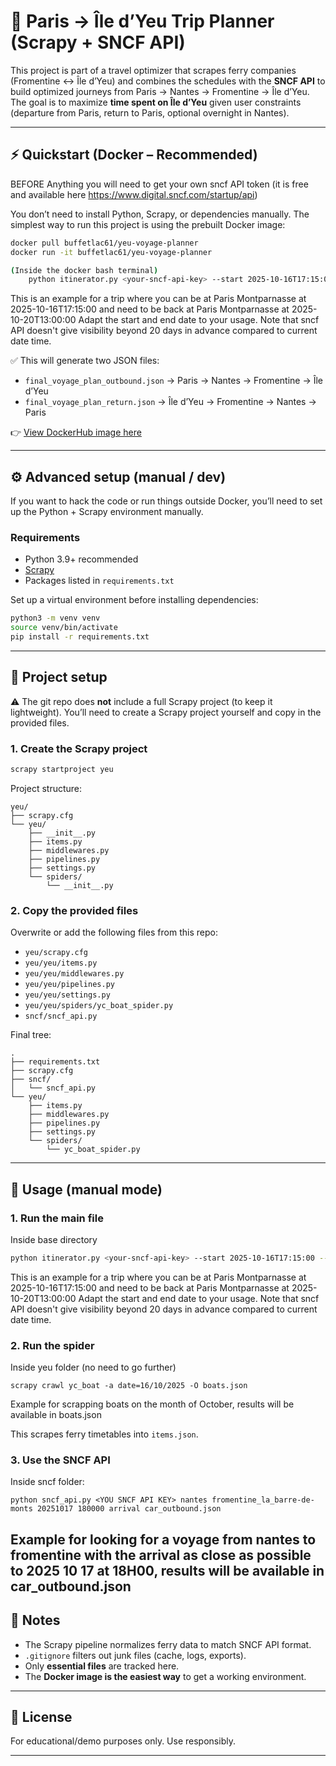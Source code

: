 # 🚤 Paris → Île d’Yeu Trip Planner (Scrapy + SNCF API)

This project is part of a travel optimizer that scrapes ferry companies (Fromentine ↔ Île d’Yeu) and combines the schedules with the **SNCF API** to build optimized journeys from Paris → Nantes → Fromentine → Île d’Yeu.
The goal is to maximize **time spent on Île d’Yeu** given user constraints (departure from Paris, return to Paris, optional overnight in Nantes).

---

## ⚡ Quickstart (Docker – Recommended)

BEFORE Anything you will need to get your own sncf API token (it is free and available here https://www.digital.sncf.com/startup/api)

You don’t need to install Python, Scrapy, or dependencies manually.
The simplest way to run this project is using the prebuilt Docker image:

```bash
docker pull buffetlac61/yeu-voyage-planner
docker run -it buffetlac61/yeu-voyage-planner 

(Inside the docker bash terminal) 
    python itinerator.py <your-sncf-api-key> --start 2025-10-16T17:15:00 --end 2025-10-20T13:00:00
```
This is an example for a trip where you can be at Paris Montparnasse at 2025-10-16T17:15:00 and need to be back at Paris Montparnasse at 2025-10-20T13:00:00
Adapt the start and end date to your usage.
Note that sncf API doesn't give visibility beyond 20 days in advance compared to current date time.

✅ This will generate two JSON files:

* `final_voyage_plan_outbound.json` → Paris → Nantes → Fromentine → Île d’Yeu
* `final_voyage_plan_return.json` → Île d’Yeu → Fromentine → Nantes → Paris

👉 [View DockerHub image here](https://hub.docker.com/r/your-dockerhub-username/yeu-voyage-planner)

---

## ⚙️ Advanced setup (manual / dev)

If you want to hack the code or run things outside Docker, you’ll need to set up the Python + Scrapy environment manually.

### Requirements

* Python 3.9+ recommended
* [Scrapy](https://scrapy.org/)
* Packages listed in `requirements.txt`

Set up a virtual environment before installing dependencies:

```bash
python3 -m venv venv
source venv/bin/activate
pip install -r requirements.txt
```

---

## 📂 Project setup

⚠️ The git repo does **not** include a full Scrapy project (to keep it lightweight).
You’ll need to create a Scrapy project yourself and copy in the provided files.

### 1. Create the Scrapy project

```bash
scrapy startproject yeu
```

Project structure:

```
yeu/
├── scrapy.cfg
└── yeu/
    ├── __init__.py
    ├── items.py
    ├── middlewares.py
    ├── pipelines.py
    ├── settings.py
    └── spiders/
        └── __init__.py
```

### 2. Copy the provided files

Overwrite or add the following files from this repo:

* `yeu/scrapy.cfg`
* `yeu/yeu/items.py`
* `yeu/yeu/middlewares.py`
* `yeu/yeu/pipelines.py`
* `yeu/yeu/settings.py`
* `yeu/yeu/spiders/yc_boat_spider.py`
* `sncf/sncf_api.py`

Final tree:

```
.
├── requirements.txt
├── scrapy.cfg
├── sncf/
│   └── sncf_api.py
└── yeu/
    ├── items.py
    ├── middlewares.py
    ├── pipelines.py
    ├── settings.py
    └── spiders/
        └── yc_boat_spider.py
```

---

## 🏃 Usage (manual mode)

### 1. Run the main file
Inside base directory

```bash
python itinerator.py <your-sncf-api-key> --start 2025-10-16T17:15:00 --end 2025-10-20T13:00:00
```

This is an example for a trip where you can be at Paris Montparnasse at 2025-10-16T17:15:00 and need to be back at Paris Montparnasse at 2025-10-20T13:00:00
Adapt the start and end date to your usage.
Note that sncf API doesn't give visibility beyond 20 days in advance compared to current date time.

### 2. Run the spider
Inside yeu folder (no need to go further)
```
scrapy crawl yc_boat -a date=16/10/2025 -O boats.json
```
Example for scrapping boats on the month of October, results will be available in boats.json

This scrapes ferry timetables into `items.json`.

### 3. Use the SNCF API

Inside sncf folder:

```
python sncf_api.py <YOU SNCF API KEY> nantes fromentine_la_barre-de-monts 20251017 180000 arrival car_outbound.json
```
Example for looking for a voyage from nantes to fromentine with the arrival as close as possible to 2025 10 17 at 18H00, results will be available in car_outbound.json
---

## 📝 Notes

* The Scrapy pipeline normalizes ferry data to match SNCF API format.
* `.gitignore` filters out junk files (cache, logs, exports).
* Only **essential files** are tracked here.
* The **Docker image is the easiest way** to get a working environment.

---

## 📜 License

For educational/demo purposes only. Use responsibly.

---



